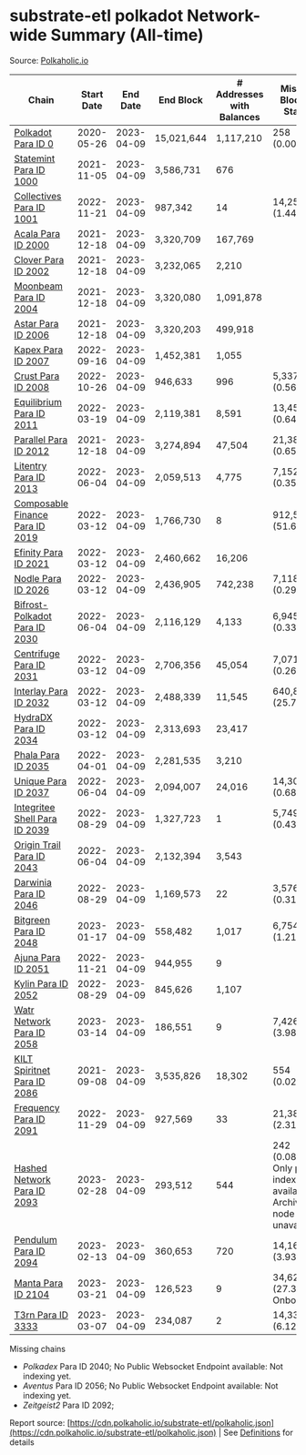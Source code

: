 # substrate-etl polkadot Network-wide Summary (All-time)

Source: [Polkaholic.io](https://polkaholic.io)


| Chain            | Start Date | End Date | End Block | # Addresses with Balances | Missing Blocks / Status |
| ---------------- | ---------- | ---------| --------- | ------------------------- | ----------------------- |
| [Polkadot Para ID 0](/polkadot/0-polkadot) | 2020-05-26 | 2023-04-09 | 15,021,644 |  1,117,210 | 258 (0.00%)  |
| [Statemint Para ID 1000](/polkadot/1000-statemint) | 2021-11-05 | 2023-04-09 | 3,586,731 |  676 |    |
| [Collectives Para ID 1001](/polkadot/1001-collectives) | 2022-11-21 | 2023-04-09 | 987,342 |  14 | 14,253 (1.44%)  |
| [Acala Para ID 2000](/polkadot/2000-acala) | 2021-12-18 | 2023-04-09 | 3,320,709 |  167,769 |    |
| [Clover Para ID 2002](/polkadot/2002-clover) | 2021-12-18 | 2023-04-09 | 3,232,065 |  2,210 |    |
| [Moonbeam Para ID 2004](/polkadot/2004-moonbeam) | 2021-12-18 | 2023-04-09 | 3,320,080 |  1,091,878 |    |
| [Astar Para ID 2006](/polkadot/2006-astar) | 2021-12-18 | 2023-04-09 | 3,320,203 |  499,918 |    |
| [Kapex Para ID 2007](/polkadot/2007-kapex) | 2022-09-16 | 2023-04-09 | 1,452,381 |  1,055 |    |
| [Crust Para ID 2008](/polkadot/2008-crust) | 2022-10-26 | 2023-04-09 | 946,633 |  996 | 5,337 (0.56%)  |
| [Equilibrium Para ID 2011](/polkadot/2011-equilibrium) | 2022-03-19 | 2023-04-09 | 2,119,381 |  8,591 | 13,459 (0.64%)  |
| [Parallel Para ID 2012](/polkadot/2012-parallel) | 2021-12-18 | 2023-04-09 | 3,274,894 |  47,504 | 21,382 (0.65%)  |
| [Litentry Para ID 2013](/polkadot/2013-litentry) | 2022-06-04 | 2023-04-09 | 2,059,513 |  4,775 | 7,152 (0.35%)  |
| [Composable Finance Para ID 2019](/polkadot/2019-composable) | 2022-03-12 | 2023-04-09 | 1,766,730 |  8 | 912,531 (51.65%)  |
| [Efinity Para ID 2021](/polkadot/2021-efinity) | 2022-03-12 | 2023-04-09 | 2,460,662 |  16,206 |    |
| [Nodle Para ID 2026](/polkadot/2026-nodle) | 2022-03-12 | 2023-04-09 | 2,436,905 |  742,238 | 7,118 (0.29%)  |
| [Bifrost-Polkadot Para ID 2030](/polkadot/2030-bifrost-dot) | 2022-06-04 | 2023-04-09 | 2,116,129 |  4,133 | 6,945 (0.33%)  |
| [Centrifuge Para ID 2031](/polkadot/2031-centrifuge) | 2022-03-12 | 2023-04-09 | 2,706,356 |  45,054 | 7,071 (0.26%)  |
| [Interlay Para ID 2032](/polkadot/2032-interlay) | 2022-03-12 | 2023-04-09 | 2,488,339 |  11,545 | 640,874 (25.76%)  |
| [HydraDX Para ID 2034](/polkadot/2034-hydradx) | 2022-03-12 | 2023-04-09 | 2,313,693 |  23,417 |    |
| [Phala Para ID 2035](/polkadot/2035-phala) | 2022-04-01 | 2023-04-09 | 2,281,535 |  3,210 |    |
| [Unique Para ID 2037](/polkadot/2037-unique) | 2022-06-04 | 2023-04-09 | 2,094,007 |  24,016 | 14,301 (0.68%)  |
| [Integritee Shell Para ID 2039](/polkadot/2039-integritee-shell) | 2022-08-29 | 2023-04-09 | 1,327,723 |  1 | 5,749 (0.43%)  |
| [Origin Trail Para ID 2043](/polkadot/2043-origintrail) | 2022-06-04 | 2023-04-09 | 2,132,394 |  3,543 |    |
| [Darwinia Para ID 2046](/polkadot/2046-darwinia) | 2022-08-29 | 2023-04-09 | 1,169,573 |  22 | 3,576 (0.31%)  |
| [Bitgreen Para ID 2048](/polkadot/2048-bitgreen) | 2023-01-17 | 2023-04-09 | 558,482 |  1,017 | 6,754 (1.21%)  |
| [Ajuna Para ID 2051](/polkadot/2051-ajuna) | 2022-11-21 | 2023-04-09 | 944,955 |  9 |    |
| [Kylin Para ID 2052](/polkadot/2052-kylin) | 2022-08-29 | 2023-04-09 | 845,626 |  1,107 |    |
| [Watr Network Para ID 2058](/polkadot/2058-watr) | 2023-03-14 | 2023-04-09 | 186,551 |  9 | 7,426 (3.98%)  |
| [KILT Spiritnet Para ID 2086](/polkadot/2086-kilt) | 2021-09-08 | 2023-04-09 | 3,535,826 |  18,302 | 554 (0.02%)  |
| [Frequency Para ID 2091](/polkadot/2091-frequency) | 2022-11-29 | 2023-04-09 | 927,569 |  33 | 21,384 (2.31%)  |
| [Hashed Network Para ID 2093](/polkadot/2093-hashed) | 2023-02-28 | 2023-04-09 | 293,512 |  544 | 242 (0.08%) Only partial index available: Archive node unavailable |
| [Pendulum Para ID 2094](/polkadot/2094-pendulum) | 2023-02-13 | 2023-04-09 | 360,653 |  720 | 14,163 (3.93%)  |
| [Manta Para ID 2104](/polkadot/2104-manta) | 2023-03-21 | 2023-04-09 | 126,523 |  9 | 34,621 (27.36%) Onboarding |
| [T3rn Para ID 3333](/polkadot/3333-t3rn) | 2023-03-07 | 2023-04-09 | 234,087 |  2 | 14,331 (6.12%)  |

Missing chains


* *Polkadex* Para ID 2040; No Public Websocket Endpoint available: Not indexing yet.
* *Aventus* Para ID 2056; No Public Websocket Endpoint available: Not indexing yet.
* *Zeitgeist2* Para ID 2092; 

Report source: [https://cdn.polkaholic.io/substrate-etl/polkaholic.json](https://cdn.polkaholic.io/substrate-etl/polkaholic.json) | See [Definitions](/DEFINITIONS.md) for details
